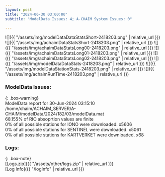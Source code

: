 ```yaml
---
layout: post
title: "2024-06-30 03:00:00"
subtitle: "ModelData Issues: 4; A-CHAIM System Issues: 0"

---
```


![]({{ "/assets/img/modelDataDataStatsShort-2418203.png" | relative_url }})
![]({{ "/assets/img/achaimDataStatsShort-2418203.png" | relative_url }})
![]({{ "/assets/img/achaimDataStatsLong00-2418203.png" | relative_url }})
![]({{ "/assets/img/achaimDataStatsLong01-2418203.png" | relative_url }})
![]({{ "/assets/img/achaimDataStatsLong02-2418203.png" | relative_url }})
![]({{ "/assets/img/modelDataDataStats-2418203.png" | relative_url }})
![]({{ "/assets/img/modelDataStationStats-2418203.png" | relative_url }})
![]({{ "/assets/img/achaimRunTime-2418203.png" | relative_url }})


### ModelData Issues:  
  
{: .box-warning}  
 ModelData report for 30-Jun-2024 03:15:10   
 /home/chaim/ACHAIM_SERVER/A-CHAIM/modelData/2024/182/03/modelData.mat   
 68.155% of RIO absoprtion values are finite   
 0% of all possible stations for IONO were downloaded. x5606   
 0% of all possible stations for SENTINEL were downloaded. x5061   
 0% of all possible stations for KARTVERKET were downloaded. x68   
  


### Logs:  
  
{: .box-note}  
[Logs.zip]({{ "/assets/other/logs.zip" | relative_url }})  
[Log Info]({{ "/logInfo" | relative_url }})  

